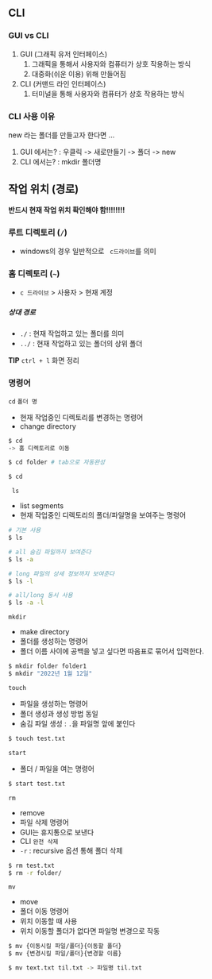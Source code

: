 ## CLI

### GUI vs CLI

1. GUI (그래픽 유저 인터페이스)
   1. 그래픽을 통해서 사용자와 컴퓨터가 상호 작용하는 방식
   2. 대중화(쉬운 이용) 위해 만들어짐
2. CLI (커맨드 라인 인터페이스)
   1. 터미널을 통해 사용자와 컴퓨터가 상호 작용하는 방식



### CLI 사용 이유

new 라는 폴더를 만들고자 한다면 ...

1. GUI 에서는? : 우클릭 -> 새로만들기 -> 폴더 -> new
2. CLI 에서는? : mkdir 폴더명 



## 작업 위치 (경로)

**반드시 현재 작업 위치 확인해야 함!!!!!!!!**

### 루트 디렉토리 (`/`)

- windows의 경우 일반적으로 ` c드라이브`를 의미

### 홈 디렉토리 (`~`)

- `c 드라이브` > 사용자 > 현재 계정

##### 상대 경로

- `./` : 현재 작업하고 있는 폴더를 의미
- `../` : 현재 작업하고 있는 폴더의 상위 폴더



**TIP** ` ctrl + l ` 화면 정리



### 명령어

`cd` `폴더 명` 

- 현재 작업중인 디렉토리를 변경하는 명령어
- change directory

```bash
$ cd
-> 홈 디렉토리로 이동 

$ cd folder # tab으로 자동완성 

$ cd
```



` ls`

- list segments
- 현재 작업중인 디렉토리의 폴더/파일명을 보여주는 명령어 

```bash
# 기본 사용
$ ls

# all 숨김 파일까지 보여준다
$ ls -a

# long 파일의 상세 정보까지 보여준다
$ ls -l

# all/long 동시 사용
$ ls -a -l
```



`mkdir` 

- make directory
- 폴더를 생성하는 명령어 
- 폴더 이름 사이에 공백을 넣고 싶다면 따옴표로 묶어서 입력한다.

```bash
$ mkdir folder folder1
$ mkdir "2022년 1월 12일"
```



`touch`

- 파일을 생성하는 명령어
- 폴더 생성과 생성 방법 동일 
- 숨김 파일 생성 : `.`을 파일명 앞에 붙인다

```bash
$ touch test.txt
```



`start	`

- 폴더 / 파일을 여는 명령어 

```bash
$ start test.txt
```



`rm`

- remove
- 파일 삭제 명령어 
- GUI는 휴지통으로 보낸다
- CLI `완전 삭제`
- `-r` : recursive 옵션 통해 폴더 삭제

```bash
$ rm test.txt
$ rm -r folder/
```



`mv` 

- move
- 폴더 이동 명령어
- 위치 이동할 때 사용
- 위치 이동할 폴더가 없다면 파일명 변경으로 작동

```bash
$ mv {이동시킬 파일/폴더}{이동할 폴더}
$ mv {변경시킬 파일/폴더}{변경할 이름}

$ mv text.txt til.txt -> 파일명 til.txt
```

 

